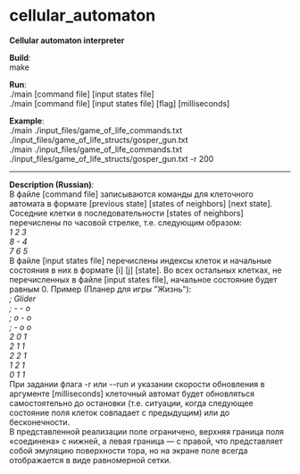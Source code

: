 # cellular_automaton
**Сellular automaton interpreter**

**Build**:  
    make

**Run**:  
    ./main [command file] [input states file]  
    ./main [command file] [input states file] [flag] [milliseconds]

**Example**:  
    ./main ./input_files/game_of_life_commands.txt ./input_files/game_of_life_structs/gosper_gun.txt  
    ./main ./input_files/game_of_life_commands.txt ./input_files/game_of_life_structs/gosper_gun.txt -r 200

- - -

**Description (Russian)**:  
В файле [command file] записываются команды для клеточного автомата в формате [previous state] [states of neighbors] [next state].  
Соседние клетки в последовательности [states of neighbors] перечислены по часовой стрелке, т.е. следующим образом:  
*1 2 3  
8 - 4  
7 6 5*  
В файле [input states file] перечислены индексы клеток и начальные состояния в них в формате [i] [j] [state]. Во всех остальных клетках, не перечисленных в файле
[input states file], начальное состояние будет равным 0. Пример (Планер для игры "Жизнь"):  
*; Glider  
; - - o  
; o - o  
; - o o  
2 0 1  
2 1 1  
2 2 1  
1 2 1  
0 1 1*  
При задании флага -r или --run и указании скорости обновления в аргументе [milliseconds] клеточный автомат будет обновляться самостоятельно до остановки (т.е. ситуации, когда следующее состояние поля клеток совпадает с предыдущим) или до бесконечности.  
В представленной реализации поле ограничено, верхняя граница поля «соединена» с нижней, а левая граница — с правой, что представляет собой эмуляцию поверхности тора, но на экране поле всегда отображается в виде равномерной сетки.

